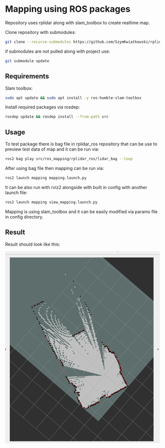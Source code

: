 # Mapping using ROS packages

Repository uses rplidar along with slam_toolbox to create realtime map.


Clone repository with submodules:
```bash
git clone --recurse-submodules https://github.com/SzymKwiatkowski/rplidar_ros
```
if submodules are not pulled along with project use:
```bash
git submodule update
```


## Requirements
Slam toolbox:
```bash
sudo apt update && sudo apt install -y ros-humble-slam-toolbox
```

Install required packages via rosdep:
```bash
rosdep update && rosdep install --from-path src
```

## Usage
To test package there is bag file in rplidar_ros repository that can be use to preview test data of map and it can be run via:
```bash
ros2 bag play src/ros_mapping/rplidar_ros/lidar_bag --loop
```

After using bag file then mapping can be run via:
```bash
ros2 launch mapping mapping.launch.py
```
It can be also run with rviz2 alongside with built in config with another launch file:
```bash
ros2 launch mapping view_mapping.launch.py 
```

Mapping is using slam_toolbox and it can be easily modified via params file in config directory. 

## Result
Result should look like this:
<p align="center">
<img src="imgs/map_example.png" alt="" width="600"/>
</p>